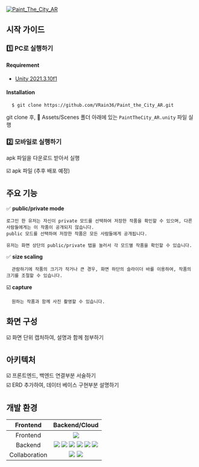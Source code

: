 [![Paint_The_City_AR](https://user-images.githubusercontent.com/90603530/206708060-6a6dc005-fa37-430b-b942-96e3ec50c0db.jpg)](https://github.com/VRain36/Paint_the_City_AR)

## 시작 가이드
### 1️⃣ PC로 실행하기     
#### Requirement 
- [Unity 2021.3.10f1](https://unity.com/releases/editor/archive)
#### Installation 
```
  $ git clone https://github.com/VRain36/Paint_the_City_AR.git
```
git clone 후, 📁 Assets/Scenes 폴더 아래에 있는 `PaintTheCity_AR.unity` 파일 실행    
    
### 2️⃣ 모바일로 실행하기 
apk 파일을 다운로드 받아서 실행          
   
☑️ apk 파일 (추후 배포 예정)   

## 주요 기능    
✅ **public/private mode**     
  ```
  로그인 한 유저는 자신이 private 모드를 선택하여 저장한 작품을 확인할 수 있으며, 다른 사람들에게는 이 작품이 공개되지 않습니다.
  public 모드를 선택하여 저장한 작품은 모든 사람들에게 공개됩니다.
  
  유저는 화면 상단의 public/private 탭을 눌러서 각 모드별 작품을 확인할 수 있습니다.
  ```
✅ **size scaling**    
```
  관람하기에 작품의 크기가 작거나 큰 경우, 화면 하단의 슬라이더 바를 이용하여, 작품의 크기를 조절할 수 있습니다.
```
☑️ **capture**
```
  원하는 작품과 함께 사진 촬영할 수 있습니다.
```

## 화면 구성
☑️ 화면 단위 캡처하여, 설명과 함께 첨부하기 

## 아키텍처 
☑️ 프론트엔드, 백엔드 연결부분 서술하기     
☑️ ERD 추가하여, 데이터 베이스 구현부분 설명하기

## 개발 환경 
|Frontend|Backend/Cloud|
|:------:|:---:|
|Frontend|<img src="https://img.shields.io/badge/Unity-FFFFFF?style=for-the-badge&logo=Unity&logoColor=black">|
|Backend|<img src="https://img.shields.io/badge/mysql-4479A1?style=for-the-badge&logo=mysql&logoColor=white"> <img src="https://img.shields.io/badge/python-3776AB?style=for-the-badge&logo=python&logoColor=white">  <img src="https://img.shields.io/badge/AWS Lambda-FF9900?style=for-the-badge&logo=AWS Lambda&logoColor=black">     <img src="https://img.shields.io/badge/Amazon S3-569A31?style=for-the-badge&logo=Amazon S3&logoColor=black">     <img src="https://img.shields.io/badge/Amazon RDS-FF9900?style=for-the-badge&logo=Amazon RDS&logoColor=black">       <img src="https://img.shields.io/badge/Amazon API Gateway-FF4F8B?style=for-the-badge&logo=Amazon API Gateway&logoColor=black">|
|Collaboration|<img src="https://img.shields.io/badge/Notion-000000?style=for-the-badge&logo=Notion&logoColor=white">   <img src="https://img.shields.io/badge/Zoom-2D8CFF?style=for-the-badge&logo=Zoom&logoColor=white">|
